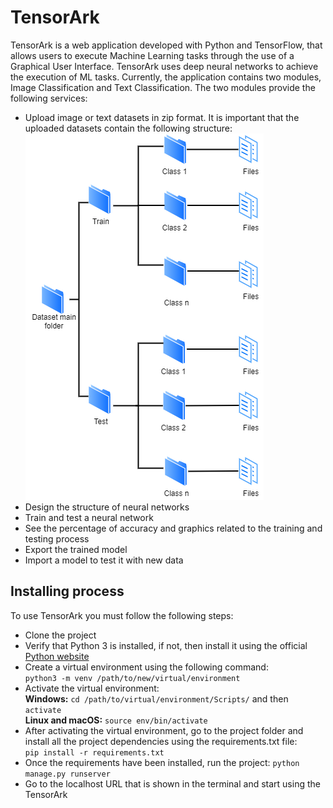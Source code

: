 # TensorArk

TensorArk is a web application developed with Python and TensorFlow, that allows users to execute Machine Learning tasks 
through the use of a Graphical User Interface. TensorArk uses deep neural networks to achieve the execution of ML tasks. 
Currently, the application contains two modules, Image Classification and Text Classification. 
The two modules provide the following services:

- Upload image or text datasets in zip format. It is important that the uploaded datasets contain the following structure:
  ![folder_structure](static/images/folder_structure.png)
- Design the structure of neural networks
- Train and test a neural network
- See the percentage of accuracy and graphics related to the training and testing process
- Export the trained model
- Import a model to test it with new data

## Installing process

To use TensorArk you must follow the following steps:

- Clone the project
- Verify that Python 3 is installed, if not, then install it using the official [Python website](https://www.python.org/downloads/)  
- Create a virtual environment using the following command:<br>
  `python3 -m venv /path/to/new/virtual/environment`<br>
- Activate the virtual environment:<br> 
  **Windows:** `cd /path/to/virtual/environment/Scripts/` and then <br>
                `activate`<br>
  **Linux and macOS:** `source env/bin/activate`
- After activating the virtual environment, go to the project folder and install all the project
  dependencies using the requirements.txt file:<br>
  `pip install -r requirements.txt`
- Once the requirements have been installed, run the project:
  `python manage.py runserver`
- Go to the localhost URL that is shown in the terminal and start using the TensorArk  
  